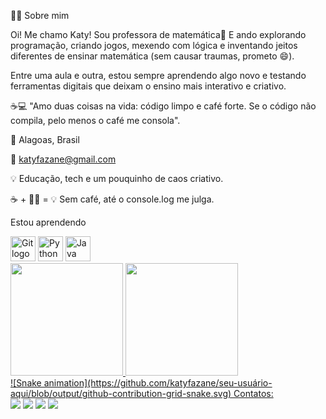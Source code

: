 👩‍🏫 Sobre mim

Oi! Me chamo Katy!
Sou professora de matemática🧮 
E ando explorando programação, criando jogos, mexendo com lógica e inventando jeitos diferentes de ensinar matemática (sem causar traumas, prometo 😄).

Entre uma aula e outra, estou sempre aprendendo algo novo e testando ferramentas digitais que deixam o ensino mais interativo e criativo.

☕️💻 "Amo duas coisas na vida: código limpo e café forte. Se o código não compila, pelo menos o café me consola".

📍 Alagoas, Brasil


📧 katyfazane@gmail.com 


💡 Educação, tech e um pouquinho de caos criativo.


☕ + 👩‍💻 = 💡
Sem café, até o console.log me julga.



Estou aprendendo
<div>
<img loading="lazy" src="https://cdn.jsdelivr.net/gh/devicons/devicon/icons/git/git-original.svg" width="40" height="40" alt="Git logo"/>
<img   loading="lazy"   src="https://cdn.jsdelivr.net/gh/devicons/devicon/icons/python/python-original-wordmark.svg"   width="40"   height="40"   alt="Python logo"/>
<img   loading="lazy"   src="https://cdn.jsdelivr.net/gh/devicons/devicon/icons/java/java-original-wordmark.svg"   width="40"   height="40"   alt="Java logo"/>

</div>

 <div>
<a href="https://github.com/seu-usuário-aqui">
<img loading="lazy" height="180em" src="https://github-readme-stats.vercel.app/api/top-langs/?username=katyfazane&layout=compact&langs_count=7&theme=dracula"/>
<img loading="lazy" height="180em" src="https://github-readme-stats.vercel.app/api?username=katyfazane&show_icons=true&theme=dracula&include_all_commits=true&count_private=true"/>
</div>     
![Snake animation](https://github.com/katyfazane/seu-usuário-aqui/blob/output/github-contribution-grid-snake.svg)
Contatos:
<div>
<a href="[https://www.youtube.com/seu-canal-youtube-aqui](https://www.youtube.com/@katyfazane4441)" target="_blank"><img loading="lazy" src="https://img.shields.io/badge/YouTube-FF0000?style=for-the-badge&logo=youtube&logoColor=white" target="_blank"></a>
<a href="https://instagram.com//katyfazane/" target="_blank"><img loading="lazy" src="https://img.shields.io/badge/-Instagram-%23E4405F?style=for-the-badge&logo=instagram&logoColor=white" target="_blank"></a>
<a href = "katyfazane@gmail.com"><img loading="lazy" src="https://img.shields.io/badge/Gmail-D14836?style=for-the-badge&logo=gmail&logoColor=white" target="_blank"></a>
<a href="www.linkedin.com/in/katisshaline-fazane-santos-96368790" target="_blank"><img loading="lazy" src="https://img.shields.io/badge/-LinkedIn-%230077B5?style=for-the-badge&logo=linkedin&logoColor=white" target="_blank"></a>   
</div>


          

